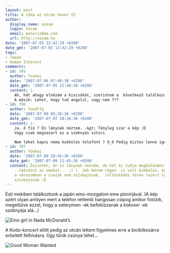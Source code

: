 ```yaml
---
layout: post
title: A téma az utcán hever II
author:
  display_name: sesam
  login: sesam
  email: petersz@me.com
  url: http://sesam.hu
date: '2007-07-03 22:42:29 +0200'
date_gmt: '2007-07-03 13:42:29 +0200'
tags:
- Japan
- Human Interest
comments:
- id: 705
  author: Youkai
  date: '2007-07-06 07:48:38 +0200'
  date_gmt: '2007-07-05 22:48:38 +0200'
  content: |-
    Ah, hát ahogy elnézem a kiscsókát, szerintem a  következő találkozáskor, már fekete nylon foliába lesz csomagolva. Mintha  a halált várná a sarokban, mondjuk nem nagyon futok össze emokkal, s így nem tudom, hogy a magyar style mennyire "ennyi", de ez durva....
    A másik: Lehet, hogy tud angolul, vagy nem ???
- id: 706
  author: foodlfg
  date: '2007-07-08 05:26:36 +0200'
  date_gmt: '2007-07-07 20:26:36 +0200'
  content: |-
    Ja, ő fiú ? Én lánynak néztem. -&gt; Tényleg szar a kép :D
    Vagy csak megzavart ez a szoknyás sztori

    Nem lehet kapni néma kukkolós telefont ? O_O Pedig biztos lenne igény rá..
- id: 707
  author: Youkai
  date: '2007-07-09 20:45:36 +0200'
  date_gmt: '2007-07-09 11:45:36 +0200'
  content: Őszintén, én is lánynak nézném, de hát ki tudja megkülönböztetni őket oldalról
    ..(mármint az emokat... :) )  Jah kérem régen  is volt kukkolás, ma is van. Mondjuk
    a városomban a csajok nem szívbajosak,  (öltözködés terén )ezért leszünk mi srácok
    szívbajosak :D
---
```


Esti mekiben találkoztunk a japán emo-mozgalom eme pionírjával. (A kép azért olyan amilyen mert a telefon rettentő hangosan csipog amikor fotózik, megelőzve ezzel, hogy a _salaryman_ -ek befotózzanak a _kokosei_ -ek szoknyája alá...)

![Emo girl in Nada McDonald’s](http://www.sesam.hu.php5-19.dfw1-2.websitetestlink.com/wp-content/uploads/2007/07/emogirl_in_mac.jpg)

A Kodo-koncert előtt pedig az utcán lettem figyelmes erre a biciklikosárra erősített felhívásra. Úgy tűnik csúnya lehet...

![Good Woman Wanted](http://www.sesam.hu.php5-19.dfw1-2.websitetestlink.com/wp-content/uploads/2007/07/wanted_good_woman.jpg)

